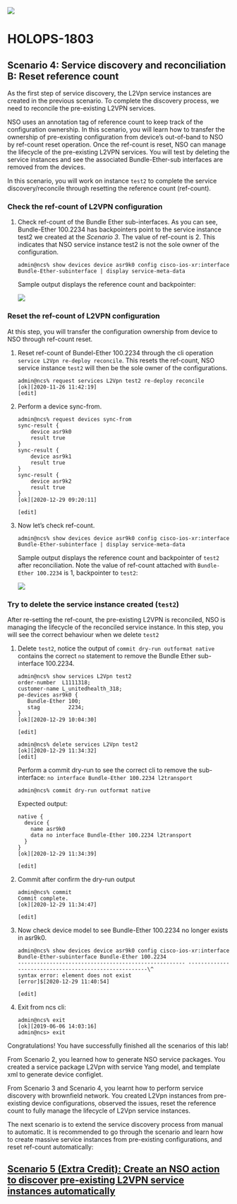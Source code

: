 ![](./media/media/image2.png)

HOLOPS-1803
===========

Scenario 4: Service discovery and reconciliation B: Reset reference count
-------------------------------------------------------------

As the first step of service discovery, the L2Vpn service instances are
created in the previous scenario. To complete the discovery process, we need
to reconcile the pre-existing L2VPN services.

NSO uses an annotation tag of reference count to keep track of the
configuration ownership. In this scenario, you will learn how to transfer
the ownership of pre-existing configuration from device’s out-of-band to
NSO by ref-count reset operation. Once the ref-count is reset, NSO can
manage the lifecycle of the pre-existing L2VPN services. You will test
by deleting the service instances and see the associated
Bundle-Ether-sub interfaces are removed from the devices.

In this scenario, you will work on instance `test2` to complete the service
discovery/reconcile through resetting the reference count (ref-count).

### Check the ref-count of L2VPN configuration

1.  Check ref-count of the Bundle Ether sub-interfaces. As you can see,
    Bundle-Ether 100.2234 has backpointers point to the service instance
    test2 we created at the *Scenario 3*. The value of ref-count
    is 2. This indicates that NSO service instance test2 is not the sole
    owner of the configuration.

	```
	admin@ncs% show devices device asr9k0 config cisco-ios-xr:interface Bundle-Ether-subinterface | display service-meta-data
	```
	Sample output displays the reference count and backpointer:
	
	![](./media/media/refcount1.png)
	
### Reset the ref-count of L2VPN configuration

At this step, you will transfer the configuration ownership from device
to NSO through ref-count reset.

1.  Reset ref-count of Bundel-Ether 100.2234 through the cli operation
    `service L2Vpn re-deploy reconcile`. This resets the ref-count, NSO service instance `test2` will then be the sole owner of the
    configurations.

	```
	admin@ncs% request services L2Vpn test2 re-deploy reconcile
	[ok][2020-11-26 11:42:19]
  	[edit]
	```
  

1. Perform a device sync-from.
	```
	admin@ncs% request devices sync-from
	sync-result {
    	device asr9k0
    	result true
	}
	sync-result {
    	device asr9k1
    	result true
	}
	sync-result {
    	device asr9k2
    	result true
	}
	[ok][2020-12-29 09:20:11]

	[edit]

	```

1.  Now let’s check ref-count. 
	
	```
	admin@ncs% show devices device asr9k0 config cisco-ios-xr:interface Bundle-Ether-subinterface | display service-meta-data
	```
	Sample output displays the reference count and backpointer of `test2` after reconciliation. Note the value of ref-count attached
    with `Bundle-Ether 100.2234` is 1, backpointer to `test2`:
	
	![](./media/media/refcount2.png)
  

### Try to delete the service instance created (`test2`)

After re-setting the ref-count, the pre-existing L2VPN is reconciled,
NSO is managing the lifecycle of the reconciled service instance. In
this step, you will see the correct behaviour when we delete `test2`

1.  Delete `test2`, notice the output of `commit dry-run outformat native`
    contains the correct `no` statement to remove the Bundle Ether
    sub-interface 100.2234.
    
    ```
    admin@ncs% show services L2Vpn test2
    order-number  L1111318;
    customer-name L_unitedhealth_318;
    pe-devices asr9k0 {
       Bundle-Ether 100;
       stag         2234;
    }
    [ok][2020-12-29 10:04:30]
    
    [edit]
    ```
    
    ```
    admin@ncs% delete services L2Vpn test2
    [ok][2020-12-29 11:34:32]
    [edit]
    ```
    
    Perform a commit dry-run to see the correct cli to remove the sub-interface: `no interface Bundle-Ether 100.2234 l2transport`
    
    ```
    admin@ncs% commit dry-run outformat native
    ```
    
    Expected output:
    
    ```
    native {
      device {
        name asr9k0
        data no interface Bundle-Ether 100.2234 l2transport
      }
    }
    [ok][2020-12-29 11:34:39]
    
    [edit]
    ```

1. Commit after confirm the dry-run output
   
   ```
   admin@ncs% commit
   Commit complete.
   [ok][2020-12-29 11:34:47]
  
   [edit] 
   ```

1. Now check device model to see Bundle-Ether 100.2234 no longer exists in asr9k0.
   
   ```
   admin@ncs% show devices device asr9k0 config cisco-ios-xr:interface Bundle-Ether-subinterface Bundle-Ether 100.2234
   ----------------------------------------------------- ------------------------------------------------------\^
   syntax error: element does not exist
   [error]$[2020-12-29 11:40:54]
  
   [edit]
   ```

1. Exit from ncs cli:

   ```
   admin@ncs% exit
   [ok][2019-06-06 14:03:16]
   admin@ncs> exit
   ```

Congratulations! You have successfully finished all the scenarios of this
lab!

From Scenario 2, you learned how to generate NSO service packages. You
created a service package L2Vpn with service Yang model, and template
xml to generate device configlet.

From Scenario 3 and Scenario 4, you learnt how to perform service discovery with
brownfield network. You created L2Vpn instances from pre-existing device
configurations, observed the issues, reset the reference count to fully
manage the lifecycle of L2Vpn service instances.

The next scenario is to extend the service discovery process from manual to
automatic. It is recommended to go through the scenario and learn how to
create massive service instances from pre-existing configurations, and
reset ref-count automatically:

[Scenario 5 (Extra Credit): Create an NSO action to discover pre-existing L2VPN service instances automatically](https://github.com/weiganghuang/HOLOPS-1803/blob/master/task4.md)
------------------------------
